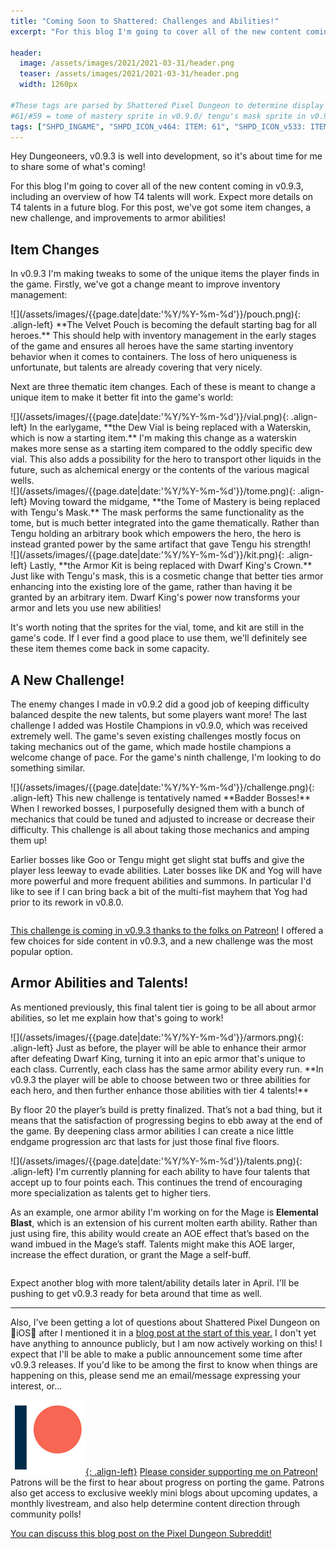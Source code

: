 ```yaml
---
title: "Coming Soon to Shattered: Challenges and Abilities!"
excerpt: "For this blog I'm going to cover all of the new content coming in v0.9.3, including an overview of how T4 talents will work. Expect more details on T4 talents in a future blog. For this post, we've got some item changes, a new challenge, and improvements to armor abilities!"

header:
  image: /assets/images/2021/2021-03-31/header.png
  teaser: /assets/images/2021/2021-03-31/header.png
  width: 1260px

#These tags are parsed by Shattered Pixel Dungeon to determine display in its news feed
#61/#59 = tome of mastery sprite in v0.9.0/ tengu's mask sprite in v0.9.3
tags: ["SHPD_INGAME", "SHPD_ICON_v464: ITEM: 61", "SHPD_ICON_v533: ITEM: 59"]
---
```


Hey Dungeoneers, v0.9.3 is well into development, so it's about time for me to share some of what's coming!

For this blog I'm going to cover all of the new content coming in v0.9.3, including an overview of how T4 talents will work. Expect more details on T4 talents in a future blog. For this post, we've got some item changes, a new challenge, and improvements to armor abilities!

## Item Changes

In v0.9.3 I'm making tweaks to some of the unique items the player finds in the game. Firstly, we've got a change meant to improve inventory management:

<div markdown="1" style="display: inline-block;">
![](/assets/images/{{page.date|date:'%Y/%Y-%m-%d'}}/pouch.png){: .align-left}
**The Velvet Pouch is becoming the default starting bag for all heroes.** This should help with inventory management in the early stages of the game and ensures all heroes have the same starting inventory behavior when it comes to containers. The loss of hero uniqueness is unfortunate, but talents are already covering that very nicely.
</div>

Next are three thematic item changes. Each of these is meant to change a unique item to make it better fit into the game's world:

<div markdown="1" style="display: inline-block;">
![](/assets/images/{{page.date|date:'%Y/%Y-%m-%d'}}/vial.png){: .align-left}
In the earlygame, **the Dew Vial is being replaced with a Waterskin, which is now a starting item.** I'm making this change as a waterskin makes more sense as a starting item compared to the oddly specific dew vial. This also adds a possibility for the hero to transport other liquids in the future, such as alchemical energy or the contents of the various magical wells.
</div>

<div markdown="1" style="display: inline-block;">
![](/assets/images/{{page.date|date:'%Y/%Y-%m-%d'}}/tome.png){: .align-left}
Moving toward the midgame, **the Tome of Mastery is being replaced with Tengu's Mask.** The mask performs the same functionality as the tome, but is much better integrated into the game thematically. Rather than Tengu holding an arbitrary book which empowers the hero, the hero is instead granted power by the same artifact that gave Tengu his strength!
</div>

<div markdown="1" style="display: inline-block;">
![](/assets/images/{{page.date|date:'%Y/%Y-%m-%d'}}/kit.png){: .align-left}
Lastly, **the Armor Kit is being replaced with Dwarf King's Crown.** Just like with Tengu's mask, this is a cosmetic change that better ties armor enhancing into the existing lore of the game, rather than having it be granted by an arbitrary item. Dwarf King's power now transforms your armor and lets you use new abilities!
</div>

It's worth noting that the sprites for the vial, tome, and kit are still in the game's code. If I ever find a good place to use them, we'll definitely see these item themes come back in some capacity.

## A New Challenge!

The enemy changes I made in v0.9.2 did a good job of keeping difficulty balanced despite the new talents, but some players want more! The last challenge I added was Hostile Champions in v0.9.0, which was received extremely well. The game's seven existing challenges mostly focus on taking mechanics out of the game, which made hostile champions a welcome change of pace. For the game's ninth challenge, I'm looking to do something similar.

<div markdown="1" style="display: inline-block;">
![](/assets/images/{{page.date|date:'%Y/%Y-%m-%d'}}/challenge.png){: .align-left}
This new challenge is tentatively named **Badder Bosses!** When I reworked bosses, I purposefully designed them with a bunch of mechanics that could be tuned and adjusted to increase or decrease their difficulty. This challenge is all about taking those mechanics and amping them up!

Earlier bosses like Goo or Tengu might get slight stat buffs and give the player less leeway to evade abilities. Later bosses like DK and Yog will have more powerful and more frequent abilities and summons. In particular I'd like to see if I can bring back a bit of the multi-fist mayhem that Yog had prior to its rework in v0.8.0.
</div>

[This challenge is coming in v0.9.3 thanks to the folks on Patreon!](https://www.patreon.com/ShatteredPixel) I offered a few choices for side content in v0.9.3, and a new challenge was the most popular option.

## Armor Abilities and Talents!

As mentioned previously, this final talent tier is going to be all about armor abilities, so let me explain how that's going to work!

<div markdown="1" style="display: inline-block;">
![](/assets/images/{{page.date|date:'%Y/%Y-%m-%d'}}/armors.png){: .align-left}
Just as before, the player will be able to enhance their armor after defeating Dwarf King, turning it into an epic armor that's unique to each class. Currently, each class has the same armor ability every run. **In v0.9.3 the player will be able to choose between two or three abilities for each hero, and then further enhance those abilities with tier 4 talents!**
</div>

By floor 20 the player’s build is pretty finalized. That’s not a bad thing, but it means that the satisfaction of progressing begins to ebb away at the end of the game. By deepening class armor abilities I can create a nice little endgame progression arc that lasts for just those final five floors.

<div markdown="1" style="display: inline-block;">
![](/assets/images/{{page.date|date:'%Y/%Y-%m-%d'}}/talents.png){: .align-left}
I'm currently planning for each ability to have four talents that accept up to four points each. This continues the trend of encouraging more specialization as talents get to higher tiers.

As an example, one armor ability I'm working on for the Mage is **Elemental Blast**, which is an extension of his current molten earth ability. Rather than just using fire, this ability would create an AOE effect that’s based on the wand imbued in the Mage’s staff. Talents might make this AOE larger, increase the effect duration, or grant the Mage a self-buff.
</div>

Expect another blog with more talent/ability details later in April. I'll be pushing to get v0.9.3 ready for beta around that time as well.

---

Also, I've been getting a lot of questions about Shattered Pixel Dungeon on 🍏iOS🍏 after I mentioned it in a [blog post at the start of this year.](/blog/shattered-pixel-dungeon-in-2021.html#new-platforms) I don't yet have anything to announce publicly, but I am now actively working on this! I expect that I'll be able to make a public announcement some time after v0.9.3 releases. If you'd like to be among the first to know when things are happening on this, please send me an email/message expressing your interest, or...

[![](/assets/images/patreon-icon.png){: .align-left}](https://www.patreon.com/ShatteredPixel) [Please consider supporting me on Patreon!](https://www.patreon.com/ShatteredPixel) Patrons will be the first to hear about progress on porting the game. Patrons also get access to exclusive weekly mini blogs about upcoming updates, a monthly livestream, and also help determine content direction through community polls!

[You can discuss this blog post on the Pixel Dungeon Subreddit!](https://www.reddit.com/r/PixelDungeon/comments/mhbd4d/)